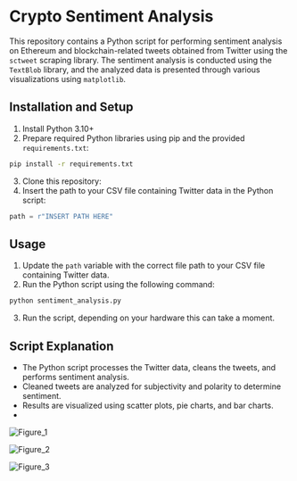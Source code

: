 # Crypto Sentiment Analysis

This repository contains a Python script for performing sentiment analysis on Ethereum and blockchain-related tweets obtained from Twitter using the `sctweet` scraping library. The sentiment analysis is conducted using the `TextBlob` library, and the analyzed data is presented through various visualizations using `matplotlib`.

## Installation and Setup

1. Install Python 3.10+
2. Prepare required Python libraries using pip and the provided `requirements.txt`:

```bash
pip install -r requirements.txt
```

3. Clone this repository:
4. Insert the path to your CSV file containing Twitter data in the Python script:

```python
path = r"INSERT PATH HERE"
```

## Usage

1. Update the `path` variable with the correct file path to your CSV file containing Twitter data.
2. Run the Python script using the following command:

```bash
python sentiment_analysis.py
```

3. Run the script, depending on your hardware this can take a moment.


## Script Explanation

- The Python script processes the Twitter data, cleans the tweets, and performs sentiment analysis.
- Cleaned tweets are analyzed for subjectivity and polarity to determine sentiment.
- Results are visualized using scatter plots, pie charts, and bar charts.
- 
![Figure_1](https://github.com/Dviqel/nlp-sentiment-analysis-crypto/assets/147337604/54d2f188-3c31-45c8-9d30-4b2b079c0b58)

![Figure_2](https://github.com/Dviqel/nlp-sentiment-analysis-crypto/assets/147337604/303bca08-cfc7-43ae-80c1-88b1d2306d37)

![Figure_3](https://github.com/Dviqel/nlp-sentiment-analysis-crypto/assets/147337604/c00dd44f-6636-44ab-9657-b4f44cb70a9a)


